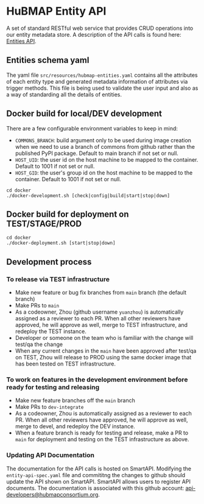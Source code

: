 # HuBMAP Entity API

A set of standard RESTful web service that provides CRUD operations into our entity metadata store. A description of the API calls is found here: [Entities API](https://smart-api.info/ui/0065e419668f3336a40d1f5ab89c6ba3).

## Entities schema yaml

The yaml file `src/resources/hubmap-entities.yaml` contains all the attributes of each entity type and generated metadata information of attributes via trigger methods. This file is being used to validate the user input and also as a way of standarding all the details of entities.

## Docker build for local/DEV development

There are a few configurable environment variables to keep in mind:

- `COMMONS_BRANCH`: build argument only to be used during image creation when we need to use a branch of commons from github rather than the published PyPI package. Default to main branch if not set or null.
- `HOST_UID`: the user id on the host machine to be mapped to the container. Default to 1001 if not set or null.
- `HOST_GID`: the user's group id on the host machine to be mapped to the container. Default to 1001 if not set or null.

```
cd docker
./docker-development.sh [check|config|build|start|stop|down]
```

## Docker build for deployment on TEST/STAGE/PROD

```
cd docker
./docker-deployment.sh [start|stop|down]
```

## Development process

### To release via TEST infrastructure
- Make new feature or bug fix branches from `main` branch (the default branch)
- Make PRs to `main`
- As a codeowner, Zhou (github username `yuanzhou`) is automatically assigned as a reviewer to each PR. When all other reviewers have approved, he will approve as well, merge to TEST infrastructure, and redeploy the TEST instance.
- Developer or someone on the team who is familiar with the change will test/qa the change
- When any current changes in the `main` have been approved after test/qa on TEST, Zhou will release to PROD using the same docker image that has been tested on TEST infrastructure.

### To work on features in the development environment before ready for testing and releasing
- Make new feature branches off the `main` branch
- Make PRs to `dev-integrate`
- As a codeowner, Zhou is automatically assigned as a reviewer to each PR. When all other reviewers have approved, he will approve as well, merge to devel, and redeploy the DEV instance.
- When a feature branch is ready for testing and release, make a PR to `main` for deployment and testing on the TEST infrastructure as above.

### Updating API Documentation

The documentation for the API calls is hosted on SmartAPI. Modifying the `entity-api-spec.yaml` file and commititng the changes to github should update the API shown on SmartAPI. SmartAPI allows users to register API documents.  The documentation is associated with this github account: api-developers@hubmapconsortium.org.
